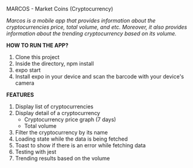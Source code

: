 MARCOS - Market Coins (Cryptocurrency)

_Marcos is a mobile app that provides information about the cryptocurrencies price, total volume, and etc. Moreover, it also provides information about the trending cryptocurrency based on its volume._

**HOW TO RUN THE APP?**
1. Clone this project
2. Inside the directory, npm install
3. expo start
4. Install expo in your device and scan the barcode with your device's camera


**FEATURES**
1. Display list of cryptocurrencies
2. Display detail of a cryptocurrency
   - Cryptocurrency price graph (7 days)
   - Total volume
3. Filter the cryptocurrency by its name
4. Loading state while the data is being fetched
5. Toast to show if there is an error while fetching data
6. Testing with jest
7. Trending results based on the volume
